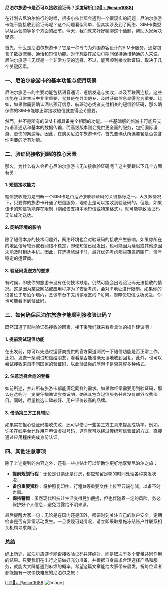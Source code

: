 **尼泊尔旅游卡是否可以接收验证码？深度解析[[TG💪+ @esim1088](https://t.me/s/esim1088)]**

在计划去尼泊尔旅行的时候，很多小伙伴都会遇到一个很现实的问题：尼泊尔旅游卡能不能接收到验证码呢？这个问题看似简单，但其实涉及到了网络、SIM卡类型以及运营商等多个方面的细节。今天，我们就来好好聊聊这个话题，帮助大家解决疑惑。

首先，什么是尼泊尔旅游卡？它是一种专门为外国游客设计的SIM卡服务，通常包含了数据流量、通话和短信功能。对于想要在尼泊尔期间保持通讯畅通的人来说，尼泊尔旅游卡无疑是一个非常方便的选择。不过，能否顺利接收验证码，取决于几个关键因素。

### **一、尼泊尔旅游卡的基本功能与使用场景**

尼泊尔旅游卡的主要功能包括语音通话、短信发送与接收，以及互联网连接。这些功能在日常生活中非常重要，尤其是在异国他乡，及时获取信息显得尤为重要。比如，如果你需要确认酒店预订信息、航班动态或者支付相关的短信验证码，那么确保你的SIM卡能够正常接收短信就变得至关重要。

然而，并不是所有的SIM卡都具备完全相同的功能。一些基础版的旅游卡可能只支持语音通话和基本的数据传输，而高级版本则会提供更全面的服务，包括国际漫游、更快的网速等。因此，在购买尼泊尔旅游卡时，首先要确认所选套餐是否包含你需要的所有功能。

### **二、验证码接收问题的核心因素**

那么，为什么有人会担心尼泊尔旅游卡无法接收验证码呢？这主要跟以下几个方面有关：

#### **1. 短信接收能力**
短信接收能力是判断一个SIM卡是否适合接收验证码的关键指标之一。大多数情况下，只要你的旅游卡开通了短信服务，理论上是可以接收到验证码的。但是，如果该卡的短信功能存在限制（例如仅支持本地短信或特定格式），就可能导致验证码无法成功送达。

#### **2. 网络环境的影响**
除了短信本身的技术问题外，网络环境也会对验证码的接收产生影响。如果你所在的地区信号较弱或者网络不稳定，即便短信已经发出，也可能因为延迟或其他原因未能及时到达手机。因此，在选择旅游卡时，最好优先考虑那些覆盖范围广、信号稳定的运营商。

#### **3. 验证码发送方的要求**
有时候，即使你的旅游卡没有任何技术缺陷，仍然可能会出现验证码无法接收的情况。这是因为某些网站或应用程序为了安全考虑，会对IP地址进行限制。如果你的设备位于尼泊尔境内，且该平台不支持该地区的IP访问，则即使短信成功发送，你也可能看不到验证码。

### **三、如何确保尼泊尔旅游卡能顺利接收验证码？**

既然知道了影响验证码接收的因素，接下来我们就来看看具体的操作建议吧！

#### **1. 提前测试短信功能**
在出发前，你可以先通过运营商提供的官方渠道测试一下短信功能是否正常工作。比如，发送一条测试短信给朋友，看看是否能准确无误地收到回复。此外，也可以尝试接收来自不同国家的验证码，以此验证你的旅游卡是否兼容多种格式。

#### **2. 注意选择合适的套餐**
如前所述，并非所有旅游卡都能满足同样的需求。如果你经常需要用到验证码，那么在选购时一定要仔细阅读套餐说明，确保其包含短信服务并且没有额外收费项目。同时，尽量挑选口碑较好、用户评价较高的品牌。

#### **3. 借助第三方工具辅助**
如果实在担心验证码接收失败，还可以借助一些第三方工具来提高成功率。例如，许多在线平台允许用户申请虚拟号码，这样就可以绕过传统短信验证的方式，直接通过应用程序完成身份认证。

### **四、其他注意事项**

除了上述提到的内容之外，还有一些小贴士可以帮助你更好地享受尼泊尔之旅：

- **提前规划行程**：无论是订票还是订房，都应预留足够的时间处理各种突发状况。
- **备份重要资料**：将护照复印件、行程单等重要文件上传至云端存储，以备不时之需。
- **保持警惕**：虽然现代科技让生活变得更加便捷，但也伴随着一定的风险。务必保护好个人信息，避免泄露给不明来源。

最后提醒大家一句：无论是在国内还是国外，都要时刻关注自己的账户安全，定期检查是否有异常活动发生。一旦发现可疑情况，请立即采取措施冻结账户并联系相关机构寻求帮助。

### **总结**

综上所述，尼泊尔旅游卡能否接收验证码并非绝对，而是取决于多个变量共同作用的结果。只要我们在出行之前做好充分准备，并根据自身需求合理选择产品和服务，就能大大降低遇到麻烦的概率。希望这篇文章能给大家带来启发，祝每位读者都能拥有一次愉快难忘的尼泊尔之旅！

[[TG💪+ @esim1088](https://t.me/s/esim1088) ![Image](https://i.postimg.cc/4NQfJmqS/Snipaste-2025-05-13-00-14-12.png)]